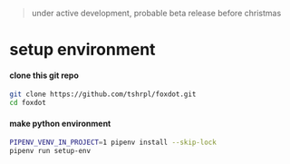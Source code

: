 
> under active development, probable beta release before christmas


# setup environment

#### clone this git repo
```bash
git clone https://github.com/tshrpl/foxdot.git
cd foxdot
```

#### make python environment
```bash
PIPENV_VENV_IN_PROJECT=1 pipenv install --skip-lock
pipenv run setup-env
```

